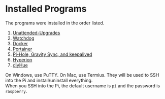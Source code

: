 # Installed Programs

The programs were installed in the order listed.

1. [Unattended-Upgrades](/Raspberry%20Pi%20Zero%202%20W/Installed%20Programs/01%20-%20Unattended-Upgrades.md)
2. [Watchdog](/Raspberry%20Pi%20Zero%202%20W/Installed%20Programs/02%20-%20Watchdog.md)
3. [Docker](/Raspberry%20Pi%20Zero%202%20W/Installed%20Programs/03%20-%20Docker.md)
4. [Portainer](/Raspberry%20Pi%20Zero%202%20W/Installed%20Programs/04%20-%20Portainer.md)
5. [Pi-Hole, Gravity Sync, and keepalived](/Raspberry%20Pi%20Zero%202%20W/Installed%20Programs/06%20-%20Pi-Hole%2C%20Gravity%20Sync%2C%20and%20keepalived.md)
6. [Hyperion](/Raspberry%20Pi%20Zero%202%20W/Installed%20Programs/07%20-%20Hyperion)
7. [diyHue](/Raspberry%20Pi%20Zero%202%20W/Installed%20Programs/08%20-%20diyHue.md)

On Windows, use PuTTY. On Mac, use Termius. They will be used to SSH into the Pi and install/uninstall everything. <br>
When you SSH into the Pi, the default username is `pi` and the password is `raspberry`.
